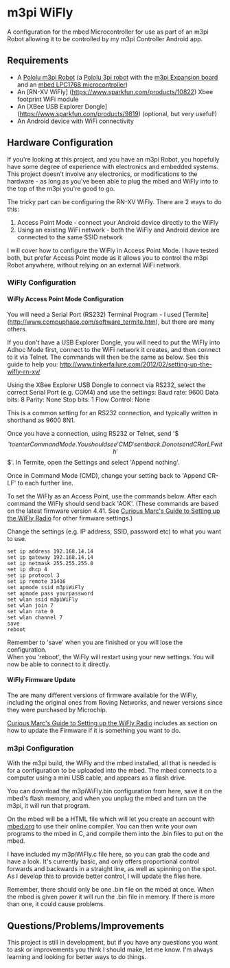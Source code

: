 m3pi WiFly
==========

A configuration for the mbed Microcontroller for use as part of an m3pi Robot allowing it to be controlled by my m3pi Controller Android app.

## Requirements

- A [Pololu m3pi Robot](http://www.pololu.com/product/2151) (a [Pololu 3pi robot](http://www.pololu.com/product/975) with the [m3pi Expansion board](http://www.pololu.com/product/2152) and an [mbed LPC1768 microcontroller](http://mbed.org/platforms/mbed-LPC1768/))
- An [RN-XV WiFly] (https://www.sparkfun.com/products/10822) Xbee footprint WiFi module
- An [XBee USB Explorer Dongle] (https://www.sparkfun.com/products/9819) (optional, but very useful!)
- An Android device with WiFi connectivity

## Hardware Configuration

If you're looking at this project, and you have an m3pi Robot, you hopefully have some degree of experience with electronics and embedded systems.  This project doesn't involve any electronics, or modifications to the hardware - as long as you've been able to plug the mbed and WiFly into to the top of the m3pi you're good to go.

The tricky part can be configuring the RN-XV WiFly.  There are 2 ways to do this:
1. Access Point Mode - connect your Android device directly to the WiFly
2. Using an existing WiFi network - both the WiFly and Android device are connected to the same SSID network

I will cover how to configure the WiFly in Access Point Mode.  I have tested both, but prefer Access Point mode as it allows you to control the m3pi Robot anywhere, without relying on an external WiFi network.  

### WiFly Configuration

#### WiFly Access Point Mode Configuration

You will need a Serial Port (RS232) Terminal Program - I used [Termite] (http://www.compuphase.com/software_termite.htm), but there are many others.  

If you don't have a USB Explorer Dongle, you will need to put the WiFly into Adhoc Mode first, connect to the WiFi network it creates, and then connect to it via Telnet.  The commands will then be the same as below.  See this guide to help you: http://www.tinkerfailure.com/2012/02/setting-up-the-wifly-rn-xv/

Using the XBee Explorer USB Dongle to connect via RS232, select the correct Serial Port (e.g. COM4) and use the settings:
Baud rate: 9600
Data bits: 8
Parity: None
Stop bits: 1
Flow Control: None

This is a common setting for an RS232 connection, and typically written in shorthand as 9600 8N1.  

Once you have a connection, using RS232 or Telnet, send '$$$' to enter Command Mode.  You should see 'CMD' sent back.
Do not send CR or LF with '$$$'.  In Termite, open the Settings and select 'Append nothing'.  

Once in Command Mode (CMD), change your setting back to 'Append CR-LF' to each further line.

To set the WiFly as an Access Point, use the commands below.  After each command the WiFly should send back 'AOK'.  (These commands are based on the latest firmware version 4.41.  See [Curious Marc's Guide to Setting up the WiFly Radio](http://www.curiousmarc.com/r2-touch-r2-d2-remote-control-iphone-app/setting-up-the-wifly-radio) for other firmware settings.)

Change the settings (e.g. IP address, SSID, password etc) to what you want to use.  

```
set ip address 192.168.14.14
set ip gateway 192.168.14.14
set ip netmask 255.255.255.0
set ip dhcp 4
set ip protocol 3
set ip remote 31416
set apmode ssid m3piWiFly
set apmode pass yourpassword
set wlan ssid m3piWiFly
set wlan join 7
set wlan rate 0
set wlan channel 7
save
reboot
```

Remember to 'save' when you are finished or you will lose the configuration.  
When you 'reboot', the WiFly will restart using your new settings.  You will now be able to connect to it directly.  

#### WiFly Firmware Update

The are many different versions of firmware available for the WiFly, including the original ones from Roving Networks, and newer versions since they were purchased by Microchip.  

[Curious Marc's Guide to Setting up the WiFly Radio](http://www.curiousmarc.com/r2-touch-r2-d2-remote-control-iphone-app/setting-up-the-wifly-radio) includes as section on how to update the Firmware if it is something you want to do.  

### m3pi Configuration

With the m3pi build, the WiFly and the mbed installed, all that is needed is for a configuration to be uploaded into the mbed.  The mbed connects to a computer using a mini USB cable, and appears as a flash drive.  

You can download the m3piWiFly.bin configuration from here, save it on the mbed's flash memory, and when you unplug the mbed and turn on the m3pi, it will run that program.  

On the mbed will be a HTML file which will let you create an account with [mbed.org](http://mbed.org) to use their online compiler.  You can then write your own programs to the mbed in C, and compile them into the .bin files to put on the mbed.

I have included my m3piWiFly.c file here, so you can grab the code and have a look.  It's currently basic, and only offers proportional control forwards and backwards in a straight line, as well as spinning on the spot.  As I develop this to provide better control, I will update the files here.  

Remember, there should only be one .bin file on the mbed at once.  When the mbed is given power it will run the .bin file in memory.  If there is more than one, it could cause problems.  

## Questions/Problems/Improvements

This project is still in development, but if you have any questions you want to ask or improvements you think I should make, let me know.  I'm always learning and looking for better ways to do things.  